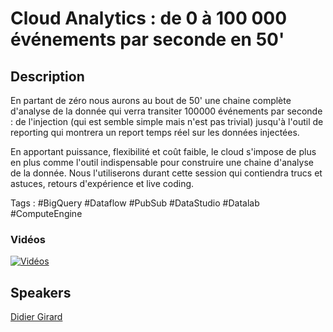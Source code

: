
# Cloud Analytics : de 0 à 100 000 événements par seconde en 50'

## Description

En partant de zéro nous aurons au bout de 50' une chaine complète d'analyse
de la donnée qui verra transiter 100000 événements par seconde : de l'injection
(qui est semble simple mais n'est pas trivial) jusqu'à l'outil de reporting qui
montrera un report temps réel sur les données injectées.

En apportant puissance, flexibilité et coût faible, le cloud s'impose de plus
en plus comme l'outil indispensable pour construire une chaine d'analyse
de la donnée. Nous l'utiliserons durant cette session qui contiendra trucs
et astuces, retours d'expérience et live coding.

Tags : #BigQuery #Dataflow #PubSub #DataStudio #Datalab #ComputeEngine

### Vidéos

[![Vidéos](https://img.youtube.com/vi/UeE9HG5RNRs/0.jpg)](https://www.youtube.com/watch?v=UeE9HG5RNRs)


## Speakers

[Didier Girard](../speakers/didiergirard.md)